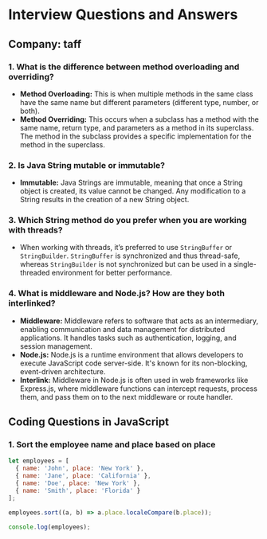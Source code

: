 # Interview Questions and Answers

## Company: taff

### 1. What is the difference between method overloading and overriding?

- **Method Overloading:** This is when multiple methods in the same class have the same name but different parameters (different type, number, or both).
- **Method Overriding:** This occurs when a subclass has a method with the same name, return type, and parameters as a method in its superclass. The method in the subclass provides a specific implementation for the method in the superclass.

### 2. Is Java String mutable or immutable?

- **Immutable:** Java Strings are immutable, meaning that once a String object is created, its value cannot be changed. Any modification to a String results in the creation of a new String object.

### 3. Which String method do you prefer when you are working with threads?

- When working with threads, it’s preferred to use `StringBuffer` or `StringBuilder`. `StringBuffer` is synchronized and thus thread-safe, whereas `StringBuilder` is not synchronized but can be used in a single-threaded environment for better performance.

### 4. What is middleware and Node.js? How are they both interlinked?

- **Middleware:** Middleware refers to software that acts as an intermediary, enabling communication and data management for distributed applications. It handles tasks such as authentication, logging, and session management.
- **Node.js:** Node.js is a runtime environment that allows developers to execute JavaScript code server-side. It's known for its non-blocking, event-driven architecture.
- **Interlink:** Middleware in Node.js is often used in web frameworks like Express.js, where middleware functions can intercept requests, process them, and pass them on to the next middleware or route handler.

## Coding Questions in JavaScript

### 1. Sort the employee name and place based on place

```javascript
let employees = [
  { name: 'John', place: 'New York' },
  { name: 'Jane', place: 'California' },
  { name: 'Doe', place: 'New York' },
  { name: 'Smith', place: 'Florida' }
];

employees.sort((a, b) => a.place.localeCompare(b.place));

console.log(employees);
